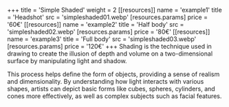 +++
title = 'Simple Shaded'
weight = 2
[[resources]]
    name = 'example1'
    title = 'Headshot'
    src = 'simpleshaded01.webp'
    [resources.params]
        price = '60€'
[[resources]]
    name = 'example2'
    title = 'Half body'
    src = 'simpleshaded02.webp'
    [resources.params]
        price = '80€'
[[resources]]
    name = 'example3'
    title = 'Full body'
    src = 'simpleshaded03.webp'
    [resources.params]
        price = '120€'
+++
Shading is the technique used in drawing to create the illusion of depth and volume on a two-dimensional surface by manipulating light and shadow. 

This process helps define the form of objects, providing a sense of realism and dimensionality. By understanding how light interacts with various shapes, artists can depict basic forms like cubes, spheres, cylinders, and cones more effectively, as well as complex subjects such as facial features.
